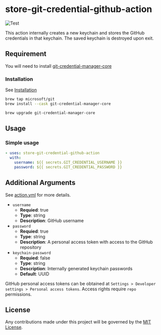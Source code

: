 # store-git-credential-github-action
![Test][0]

This action internally creates a new keychain and stores the GitHub credentials in that keychain.
The saved keychain is destroyed upon exit.

## Requirement
You will need to install [git-credential-manager-core][1]

### Installation
See [Installation][2]

```sh
brew tap microsoft/git
brew install --cask git-credential-manager-core
```
```sh
brew upgrade git-credential-manager-core
```

## Usage
### Simple usage
```yml
- uses: store-git-credential-github-action
  with:
    username: ${{ secrets.GIT_CREDENTIAL_USERNAME }}
    password: ${{ secrets.GIT_CREDENTIAL_PASSWORD }}
```

## Additional Arguments
See [action.yml][3] for more details.

- `username`
  - **Requied**: true
  - **Type**: string
  - **Description**: GitHub username
- `password`
  - **Requied**: true
  - **Type**: string
  - **Description**: A personal access token with access to the GitHub repository
- `keychain-password`
  - **Requied**: false
  - **Type**: string
  - **Description**: Internally generated keychain passwords
  - **Default**: UUID

GitHub personal access tokens can be obtained at `Settings > Developer settings > Personal access tokens`.
Access rights require `repo` permissions.

## License
Any contributions made under this project will be governed by the [MIT License][4].

[0]: https://github.com/akiojin/store-git-credential-github-action/actions/workflows/Test.yml/badge.svg
[1]: https://github.com/GitCredentialManager/git-credential-manager
[2]: https://github.com/GitCredentialManager/git-credential-manager#download-and-install
[3]: https://github.com/akiojin/store-git-credential-github-action/blob/main/action.yml
[4]: https://github.com/akiojin/store-git-credential-github-action/blob/main/LICENSE